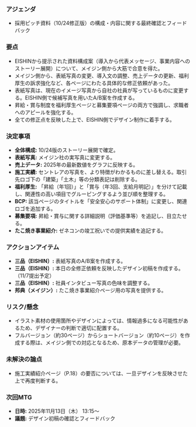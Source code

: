 ### アジェンダ
- 採用ピッチ資料（10/24修正版）の構成・内容に関する最終確認とフィードバック

### 要点
- EISHINから提示された資料構成案（導入から代表メッセージ、事業内容へのストーリー展開）について、メイジン側から大筋で合意を得た。
- メイジン側から、表紙写真の変更、導入文の調整、売上データの更新、福利厚生の訴求強化など、各ページにわたる具体的な修正依頼があった。
- 表紙写真は、現在のイメージ写真から自社の社員が写っているものに変更する。EISHIN側で候補写真を用いたA/B案を作成する。
- 昇給・賞与制度を福利厚生ページと募集要項ページの両方で強調し、求職者へのアピールを強化する。
- 全ての修正点を反映した上で、EISHIN側でデザイン制作に着手する。

### 決定事項
- **全体構成:** 10/24版のストーリー展開で確定。
- **表紙写真:** メイジン社の実写真に変更する。
- **売上データ:** 2025年の最新数値をグラフに反映する。
- **施工実績:** セントレアの写真を、より特徴がわかるものに差し替える。取引先ロゴ下の「建築」「土木」等の分類表記は削除する。
- **福利厚生:** 「昇給（年1回）」と「賞与（年3回、支給月明記）」を分けて記載し、関連性の高い項目でグルーピングするよう並び順を整理する。
- **BCP:** 該当ページのタイトルを「安全安心のサポート体制」に変更し、関連ロゴを追加する。
- **募集要項:** 昇給・賞与に関する詳細説明（評価基準等）を追記し、目立たせる。
- **たこ焼き事業紹介:** ゼネコンの竣工祝いでの提供実績を追記する。

### アクションアイテム
- **三品（EISHIN）:** 表紙写真のA/B案を作成する。
- **三品（EISHIN）:** 本日の全修正依頼を反映したデザイン初稿を作成する。（11/7提出予定）
- **三品（EISHIN）:** 社員インタビュー写真の色味を調整する。
- **邦典（メイジン）:** たこ焼き事業紹介ページ用の写真を提供する。

### リスク/懸念
- イラスト素材の使用箇所やデザインによっては、情報過多になる可能性があるため、デザイナーの判断で適切に配置する。
- フルバージョン（約30ページ）からショートバージョン（約10ページ）を作成する際は、メイジン側での対応となるため、原本データの管理が必要。

### 未解決の論点
- 施工実績紹介ページ（P.18）の要否については、一旦デザインを反映させた上で再度判断する。

### 次回MTG
- **日時:** 2025年11月13日（木） 13:15〜
- **議題:** デザイン初稿の確認とフィードバック